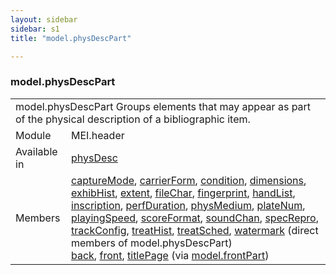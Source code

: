 ```yaml
---
layout: sidebar
sidebar: s1
title: "model.physDescPart"

---
```


<div class="classSpec model">
   <h3 id="model.physDescPart">model.physDescPart</h3>
   <table class="wovenodd">
      <tr>
         <td colspan="2" class="wovenodd-col2">
            <span class="label">model.physDescPart</span> Groups elements that may appear as part of the physical description of a bibliographic
            item.
         </td>
      </tr>
      <tr>
         <td class="wovenodd-col1">
            <span class="label" lang="en">Module</span>
         </td>
         <td class="wovenodd-col2">MEI.header</td>
      </tr>
      <tr>
         <td class="wovenodd-col1">
            <span class="label" lang="en">Available in</span>
         </td>
         <td class="wovenodd-col2">
            <div class="parent">
               <div>
                  <a class="link_odd_elementSpec" href="/v3/physDesc">physDesc</a>
               </div>
            </div>
         </td>
      </tr>
      <tr>
         <td class="wovenodd-col1">
            <span class="label" lang="en">Members</span>
         </td>
         <td class="wovenodd-col2">
            <div class="parent">
               <div>
                  <a class="link_odd_elementSpec" href="/v3/captureMode">captureMode</a>, 
                  <a class="link_odd_elementSpec" href="/v3/carrierForm">carrierForm</a>, 
                  <a class="link_odd_elementSpec" href="/v3/condition">condition</a>, 
                  <a class="link_odd_elementSpec" href="/v3/dimensions">dimensions</a>, 
                  <a class="link_odd_elementSpec" href="/v3/exhibHist">exhibHist</a>, 
                  <a class="link_odd_elementSpec" href="/v3/extent">extent</a>, 
                  <a class="link_odd_elementSpec" href="/v3/fileChar">fileChar</a>, 
                  <a class="link_odd_elementSpec" href="/v3/fingerprint">fingerprint</a>, 
                  <a class="link_odd_elementSpec" href="/v3/handList">handList</a>, 
                  <a class="link_odd_elementSpec" href="/v3/inscription">inscription</a>, 
                  <a class="link_odd_elementSpec" href="/v3/perfDuration">perfDuration</a>, 
                  <a class="link_odd_elementSpec" href="/v3/physMedium">physMedium</a>, 
                  <a class="link_odd_elementSpec" href="/v3/plateNum">plateNum</a>, 
                  <a class="link_odd_elementSpec" href="/v3/playingSpeed">playingSpeed</a>, 
                  <a class="link_odd_elementSpec" href="/v3/scoreFormat">scoreFormat</a>, 
                  <a class="link_odd_elementSpec" href="/v3/soundChan">soundChan</a>, 
                  <a class="link_odd_elementSpec" href="/v3/specRepro">specRepro</a>, 
                  <a class="link_odd_elementSpec" href="/v3/trackConfig">trackConfig</a>, 
                  <a class="link_odd_elementSpec" href="/v3/treatHist">treatHist</a>, 
                  <a class="link_odd_elementSpec" href="/v3/treatSched">treatSched</a>, 
                  <a class="link_odd_elementSpec" href="/v3/watermark">watermark</a> (direct members of model.physDescPart)
               </div>
               <div>
                  <a class="link_odd_elementSpec" href="/v3/back">back</a>, 
                  <a class="link_odd_elementSpec" href="/v3/front">front</a>, 
                  <a class="link_odd_elementSpec" href="/v3/titlePage">titlePage</a>
                  <span> (via 
                     <a class="link_odd_classSpec" href="/v3/model.frontPart">model.frontPart</a>)
                  </span>
               </div>
            </div>
         </td>
      </tr>
   </table>
</div>